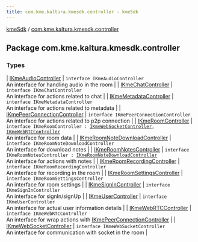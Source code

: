 ```yaml
---
title: com.kme.kaltura.kmesdk.controller - kmeSdk
---
```


[kmeSdk](../index.html) / [com.kme.kaltura.kmesdk.controller](./index.html)

## Package com.kme.kaltura.kmesdk.controller

### Types

| [IKmeAudioController](-i-kme-audio-controller/index.html) | `interface IKmeAudioController`<br>An interface for handling audio in the room |
| [IKmeChatController](-i-kme-chat-controller/index.html) | `interface IKmeChatController`<br>An interface for actions related to chat |
| [IKmeMetadataController](-i-kme-metadata-controller/index.html) | `interface IKmeMetadataController`<br>An interface for actions related to metadata |
| [IKmePeerConnectionController](-i-kme-peer-connection-controller/index.html) | `interface IKmePeerConnectionController`<br>An interface for actions related to p2p connection |
| [IKmeRoomController](-i-kme-room-controller/index.html) | `interface IKmeRoomController : `[`IKmeWebSocketController`](-i-kme-web-socket-controller/index.html)`, `[`IKmeWebRTCController`](-i-kme-web-r-t-c-controller/index.html)<br>An interface for room data |
| [IKmeRoomNoteDownloadController](-i-kme-room-note-download-controller/index.html) | `interface IKmeRoomNoteDownloadController`<br>An interface for download notes |
| [IKmeRoomNotesController](-i-kme-room-notes-controller/index.html) | `interface IKmeRoomNotesController : `[`IKmeRoomNoteDownloadController`](-i-kme-room-note-download-controller/index.html)<br>An interface for actions with notes |
| [IKmeRoomRecordingController](-i-kme-room-recording-controller/index.html) | `interface IKmeRoomRecordingController`<br>An interface for recording in the room |
| [IKmeRoomSettingsController](-i-kme-room-settings-controller/index.html) | `interface IKmeRoomSettingsController`<br>An interface for room settings |
| [IKmeSignInController](-i-kme-sign-in-controller/index.html) | `interface IKmeSignInController`<br>An interface for signIn/signUp |
| [IKmeUserController](-i-kme-user-controller/index.html) | `interface IKmeUserController`<br>An interface for actual user information details |
| [IKmeWebRTCController](-i-kme-web-r-t-c-controller/index.html) | `interface IKmeWebRTCController`<br>An interface for wrap actions with [IKmePeerConnectionController](-i-kme-peer-connection-controller/index.html) |
| [IKmeWebSocketController](-i-kme-web-socket-controller/index.html) | `interface IKmeWebSocketController`<br>An interface for communication with socket in the room |

